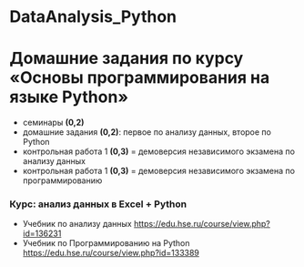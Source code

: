 # DataAnalysis_Python
<h1>Домашние задания по курсу «Основы программирования на языке Python»</h1>

* семинары **(0,2)**
* домашние задания **(0,2)**: первое по анализу данных, второе по Python
* контрольная работа 1 **(0,3)** = демоверсия независимого экзамена по анализу данных
* контрольная работа 1 **(0,3)** = демоверсия независимого экзамена по программированию

<h3>Курс: анализ данных в Excel + Python</h3>

* Учебник по анализу данных https://edu.hse.ru/course/view.php?id=136231 
* Учебник по Программированию на Python https://edu.hse.ru/course/view.php?id=133389

